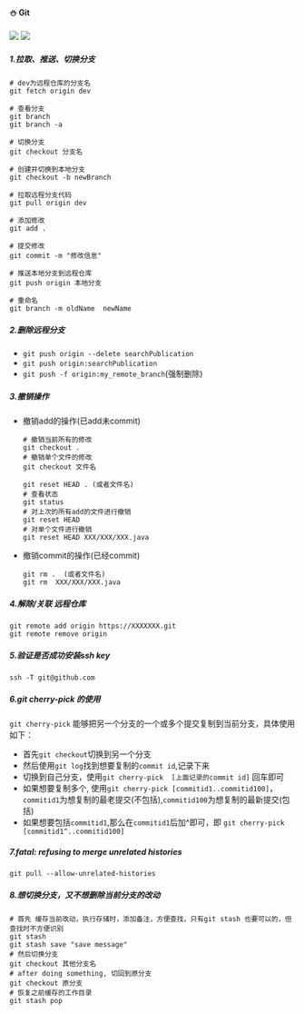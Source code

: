 #### :snowman: Git
![](https://img.shields.io/badge/Git-red.svg) ![](https://img.shields.io/badge/版本控制-red.svg)

##### 1.拉取、推送、切换分支
```
# dev为远程仓库的分支名
git fetch origin dev

# 查看分支
git branch
git branch -a

# 切换分支
git checkout 分支名

# 创建并切换到本地分支
git checkout -b newBranch 

# 拉取远程分支代码
git pull origin dev 

# 添加修改
git add .

# 提交修改
git commit -m "修改信息"

# 推送本地分支到远程仓库
git push origin 本地分支

# 重命名
git branch -m oldName  newName
```
##### 2.删除远程分支
- `git push origin --delete searchPublication`
- `git push origin:searchPublication`
-  `git push -f origin:my_remote_branch`(强制删除)

##### 3.撤销操作
- 撤销add的操作(已add未commit)
    ```
    # 撤销当前所有的修改
    git checkout .
    # 撤销单个文件的修改
    git checkout 文件名

    git reset HEAD . (或者文件名)
    # 查看状态
	git status 
    # 对上次的所有add的文件进行撤销 
	git reset HEAD 
    # 对单个文件进行撤销
	git reset HEAD XXX/XXX/XXX.java 
    ```

- 撤销commit的操作(已经commit)	
	```
    git rm .  (或者文件名)
	git rm  XXX/XXX/XXX.java
    ```

##### 4.解除/关联 远程仓库
```
git remote add origin https://XXXXXXX.git
git remote remove origin
```
	
##### 5.验证是否成功安装ssh key
 `ssh -T git@github.com`
	
##### 6.git cherry-pick 的使用
`git cherry-pick` 能够把另一个分支的一个或多个提交复制到当前分支，具体使用如下：
- 首先`git checkout`切换到另一个分支
- 然后使用`git log`找到想要复制的`commit id`,记录下来
- 切换到自己分支，使用`git cherry-pick  [上面记录的commit id]`  回车即可
- 如果想要复制多个, 使用`git cherry-pick [commitid1..commitid100]`，`commitid1`为想复制的最老提交(不包括),`commitid100`为想复制的最新提交(包括)
- 如果想要包括`commitid1`,那么在`commitid1`后加^即可，即 `git cherry-pick [commitid1^..commitid100]`

##### 7.fatal: refusing to merge unrelated histories
`git pull --allow-unrelated-histories`

##### 8.想切换分支，又不想删除当前分支的改动
```
# 首先 缓存当前改动，执行存储时，添加备注，方便查找，只有git stash 也要可以的，但查找时不方便识别
git stash 
git stash save "save message"
# 然后切换分支
git checkout 其他分支名
# after doing something, 切回到原分支
git checkout 原分支
# 恢复之前缓存的工作目录
git stash pop
```

